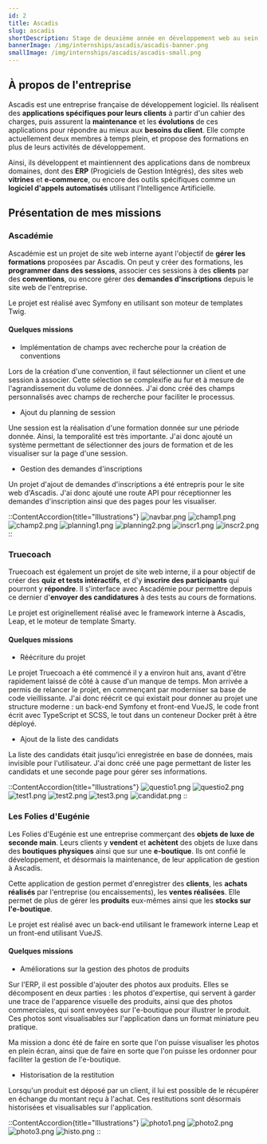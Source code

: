 ```yaml
---
id: 2
title: Ascadis
slug: ascadis
shortDescription: Stage de deuxième année en développement web au sein de l'entreprise Ascadis, spécialisée dans le développement d'applications web avec cahier des charges.
bannerImage: /img/internships/ascadis/ascadis-banner.png
smallImage: /img/internships/ascadis/ascadis-small.png
---
```


## À propos de l'entreprise

Ascadis est une entreprise française de développement logiciel. Ils réalisent des **applications spécifiques pour leurs clients** à partir d'un cahier des charges,
puis assurent la **maintenance** et les **évolutions** de ces applications pour répondre au mieux aux **besoins du client**. Elle compte actuellement deux membres à temps plein, 
et propose des formations en plus de leurs activités de développement.

Ainsi, ils développent et maintiennent des applications dans de nombreux domaines, dont des **ERP** (Progiciels de Gestion Intégrés), des sites web **vitrines** et **e-commerce**, 
ou encore des outils spécifiques comme un **logiciel d'appels automatisés** utilisant l'Intelligence Artificielle.

## Présentation de mes missions

### Ascadémie

Ascadémie est un projet de site web interne ayant l'objectif de **gérer les formations** proposées par Ascadis. On peut y créer des formations, les **programmer dans des sessions**, 
associer ces sessions à des **clients** par des **conventions**, ou encore gérer des **demandes d'inscriptions** depuis le site web de l'entreprise.

Le projet est réalisé avec Symfony en utilisant son moteur de templates Twig.

#### Quelques missions

- Implémentation de champs avec recherche pour la création de conventions

Lors de la création d'une convention, il faut sélectionner un client et une session à associer. Cette sélection se complexifie au fur et à mesure de l'agrandissement du volume 
de données. J'ai donc créé des champs personnalisés avec champs de recherche pour faciliter le processus.

- Ajout du planning de session

Une session est la réalisation d'une formation donnée sur une période donnée. Ainsi, la temporalité est très importante. J'ai donc ajouté un système permettant de sélectionner 
des jours de formation et de les visualiser sur la page d'une session.

- Gestion des demandes d'inscriptions

Un projet d'ajout de demandes d'inscriptions a été entrepris pour le site web d'Ascadis. J'ai donc ajouté une route API pour réceptionner les demandes d'inscription ainsi que 
des pages pour les visualiser.

::ContentAccordion{title="Illustrations"}
![navbar.png](/img/internships/ascadis/ascademie/navbar.png)
![champ1.png](/img/internships/ascadis/ascademie/champ1.png)
![champ2.png](/img/internships/ascadis/ascademie/champ2.png)
![planning1.png](/img/internships/ascadis/ascademie/planning1.png)
![planning2.png](/img/internships/ascadis/ascademie/planning2.png)
![inscr1.png](/img/internships/ascadis/ascademie/inscr1.png)
![inscr2.png](/img/internships/ascadis/ascademie/inscr2.png)
::

### Truecoach

Truecoach est également un projet de site web interne, il a pour objectif de créer des **quiz et tests intéractifs**, et d'y **inscrire des participants** qui pourront y **répondre**. 
Il s'interface avec Ascadémie pour permettre depuis ce dernier d'**envoyer des candidatures** à des tests au cours de formations.

Le projet est originellement réalisé avec le framework interne à Ascadis, Leap, et le moteur de template Smarty.

#### Quelques missions

- Réécriture du projet

Le projet Truecoach a été commencé il y a environ huit ans, avant d'être rapidement laissé de côté à cause d'un manque de temps. Mon arrivée a permis de relancer le projet, 
en commençant par moderniser sa base de code vieillissante. J'ai donc réécrit ce qui existait pour donner au projet une structure moderne : un back-end Symfony et front-end VueJS, 
le code front écrit avec TypeScript et SCSS, le tout dans un conteneur Docker prêt à être déployé.

- Ajout de la liste des candidats

La liste des candidats était jusqu'ici enregistrée en base de données, mais invisible pour l'utilisateur. J'ai donc créé une page permettant de lister les candidats et une 
seconde page pour gérer ses informations.

::ContentAccordion{title="Illustrations"}
![questio1.png](/img/internships/ascadis/truecoach/questio1.png)
![questio2.png](/img/internships/ascadis/truecoach/questio2.png)
![test1.png](/img/internships/ascadis/truecoach/test1.png)
![test2.png](/img/internships/ascadis/truecoach/test2.png)
![test3.png](/img/internships/ascadis/truecoach/test3.png)
![candidat.png](/img/internships/ascadis/truecoach/candidat.png)
::

### Les Folies d'Eugénie

Les Folies d'Eugénie est une entreprise commerçant des **objets de luxe de seconde main**. Leurs clients y **vendent** et **achètent** des objets de luxe dans des **boutiques physiques** 
ainsi que sur une **e-boutique**. Ils ont confié le développement, et désormais la maintenance, de leur application de gestion à Ascadis.

Cette application de gestion permet d'enregistrer des **clients**, les **achats réalisés** par l'entreprise (ou encaissements), les **ventes réalisées**. Elle permet de plus de gérer 
les **produits** eux-mêmes ainsi que les **stocks sur l'e-boutique**.

Le projet est réalisé avec un back-end utilisant le framework interne Leap et un front-end utilisant VueJS.

#### Quelques missions

- Améliorations sur la gestion des photos de produits

Sur l'ERP, il est possible d'ajouter des photos aux produits. Elles se décomposent en deux parties : les photos d'expertise, qui servent à garder une trace de l'apparence 
visuelle des produits, ainsi que des photos commerciales, qui sont envoyées sur l'e-boutique pour illustrer le produit. Ces photos sont visualisables 
sur l'application dans un format miniature peu pratique.

Ma mission a donc été de faire en sorte que l'on puisse visualiser les photos en plein écran, ainsi que de faire en sorte que l'on puisse les ordonner pour faciliter la 
gestion de l'e-boutique.

- Historisation de la restitution

Lorsqu'un produit est déposé par un client, il lui est possible de le récupérer en échange du montant reçu à l'achat. Ces restitutions sont désormais historisées et visualisables 
sur l'application.

::ContentAccordion{title="Illustrations"}
![photo1.png](/img/internships/ascadis/lfe/photo1.png)
![photo2.png](/img/internships/ascadis/lfe/photo2.png)
![photo3.png](/img/internships/ascadis/lfe/photo3.png)
![histo.png](/img/internships/ascadis/lfe/histo.png)
::